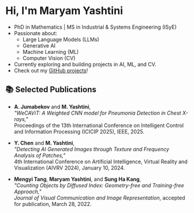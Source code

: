 # Hi, I'm Maryam Yashtini

- PhD in Mathematics | MS in Industrial & Systems Engineering (ISyE)
- Passionate about:
  - Large Language Models (LLMs)
  - Generative AI
  - Machine Learning (ML)
  - Computer Vision (CV)
- Currently exploring and building projects in AI, ML, and CV.
- Check out my [GitHub projects](https://github.com/maryamyashtini)!


## 📚 Selected Publications

- **A. Jumabekov** and **M. Yashtini**,  
  _"WeCAViT: A Weighted CNN model for Pneumonia Detection in Chest X-rays,"_  
  Proceedings of the 13th International Conference on Intelligent Control and Information Processing (ICICIP 2025), IEEE, 2025.

- **Y. Chen** and **M. Yashtini**,  
  _"Detecting AI Generated Images through Texture and Frequency Analysis of Patches,"_  
  4th International Conference on Artificial Intelligence, Virtual Reality and Visualization (AIVRV 2024), January 10, 2024.

- **Mengyi Tang**, **Maryam Yashtini**, and **Sung Ha Kang**,  
  _"Counting Objects by Diffused Index: Geometry-free and Training-free Approach,"_  
  *Journal of Visual Communication and Image Representation*, accepted for publication, March 28, 2022.
